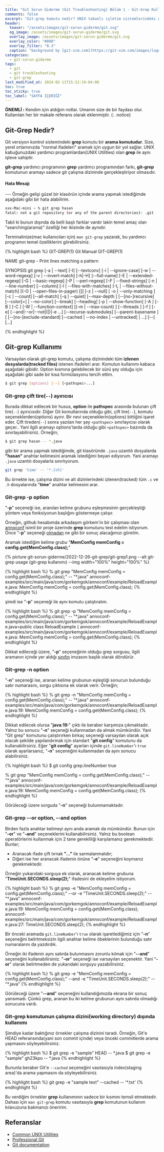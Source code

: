 ```yaml
---
title: "Git Sorun Giderme (Git Troubleshooting) Bölüm 1 - Git-Grep Kullanımı"
comments: false
excerpt: "Git-grep komutu nedir? UNIX tabanlı işletim sistemlerindeki grep yardımcı programından ne farkı vardır?"
header:
  teaser: "/assets/images/git-sorun-giderme/git.svg"
  og_image: /assets/images/git-sorun-giderme/git.svg
  overlay_image: /assets/images/git-sorun-giderme/git.svg
  overlay_color: "#000"
  overlay_filter: "0.3"
  caption: "background by [git-scm.com](https://git-scm.com/images/logos/downloads/Git-Logo-2Color.svg)"
categories:
  - git-sorun-giderme
tags:
  - git
  - git troubleshooting
  - git-grep
last_modified_at: 2024-02-11T15:12:19-04:00
toc: true
toc_sticky: true
toc_label: "SAYFA İÇERİĞİ"
---
```


**ÖNEMLİ :** Kendim için aldığım notlar. Umarım size de bir faydası olur. Kullanılan her bir makale referans olarak eklenmiştir.
{: .notice}

## Git-Grep Nedir?

Git versiyon kontrol sistemindeki **grep** komutu bir **arama komutudur**. Size, yerel ortamınızda "normal ifadeleri" aramak için uygun bir yol sağlar. UNIX kabuğunuzdaki yardımcı programlardan(UNIX Utilities) olan **grep** ile aynı işleve sahiptir.

**git-grep** yardımcı programının **grep** yardımcı programından farkı, **git-grep** komutunun aramayı sadece git çalışma dizininde gerçekleştiriyor olmasıdır.

<div class="notice--danger" markdown="1">
<h4 class="no_toc"><i class="fas fa-lightbulb"></i> Hata Mesajı</h4>
---
Örneğin gelişi güzel bir klasörün içinde arama yapmak istediğimde aşağıdaki gibi bir hata alabilirim.

```bash
xxx-Mac-mini ~ % git grep hasan
fatal: not a git repository (or any of the parent directories): .git
```
</div>

Tabii ki bunun dışında da belli başlı farklar vardır lakin temel amaç olan "searching(arama)" özelliği her ikisinde de aynıdır.

Terminalinize(mac kullanıcıları için) ``man git-grep`` yazarak, bu yardımcı programın temel özelliklerini görebilirsiniz.

{% highlight bash %}
GIT-GREP(1)                                                                            Git Manual                                                                           GIT-GREP(1)

NAME
       git-grep - Print lines matching a pattern

SYNOPSIS
       git grep [-a | --text] [-I] [--textconv] [-i | --ignore-case] [-w | --word-regexp]
                  [-v | --invert-match] [-h|-H] [--full-name]
                  [-E | --extended-regexp] [-G | --basic-regexp]
                  [-P | --perl-regexp]
                  [-F | --fixed-strings] [-n | --line-number] [--column]
                  [-l | --files-with-matches] [-L | --files-without-match]
                  [(-O | --open-files-in-pager) [<pager>]]
                  [-z | --null]
                  [ -o | --only-matching ] [-c | --count] [--all-match] [-q | --quiet]
                  [--max-depth <depth>] [--[no-]recursive]
                  [--color[=<when>] | --no-color]
                  [--break] [--heading] [-p | --show-function]
                  [-A <post-context>] [-B <pre-context>] [-C <context>]
                  [-W | --function-context]
                  [(-m | --max-count) <num>]
                  [--threads <num>]
                  [-f <file>] [-e] <pattern>
                  [--and|--or|--not|(|)|-e <pattern>...]
                  [--recurse-submodules] [--parent-basename <basename>]
                  [ [--[no-]exclude-standard] [--cached | --no-index | --untracked] | <tree>...]
                  [--] [<pathspec>...]

{% endhighlight %}

## Git-grep Kullanımı

Varsayılan olarak git-grep komutu, çalışma dizinindeki tüm **izlenen dosyalarda(tracked files)** istenen ifadeleri arar. Komutun kullanımı kabaca aşağıdaki gibidir. Option kısmına gelebilecek bir sürü şey olduğu için aşağıdaki gibi sade bir kısa formülasyonu tercih ettim.

```bash
$ git grep [options] [--] [<pathspec>...]
```
### Git-grep çift tire(``--``) ayırıcısı

Burada dikkat edilecek bir husus, **option** ile **pathspec** arasında bulunan çift tire(``--``) ayırıcısıdır. Diğer Git komutlarında olduğu gibi, çift tire(``--``), komutu seçeneklerden(options) ayırır. Bir nevi seçeneklerin(options) bittiğini işaret eder. Çift tireden(``--``) sonra yazılan her şey ``<pathspec>`` sınırlayıcısı olarak geçer.. Yani ilgili aramayı options'larda olduğu gibi ``<pathspec>`` bazında da sınırlayabilirsiniz. Örneğin;

```bash
$ git grep hasan -- *.java
```

gibi bir arama yapmak istediğimde, git klasöründe ``.java`` uzantılı dosyalarda **"hasan"** anahtar kelimesini aramak istediğimi beyan ediyorum. Yani aramayı ``.java`` uzantılı dosyalarla sınırlıyorum.

```bash
git grep 'time' -- '*.[ch]'
```

Bu örnekte ise, çalışma dizini ve alt dizinlerindeki izlenen(tracked) tüm ``.c`` ve ``.h`` dosyalarında "**time**" anahtar kelimesini arar.

### Git-grep -p option

"**-p**" seçeneği ise, aranılan kelime grubunu eşleşmesinin gerçekleştiği yöntem veya fonksiyonun başlığını göstermeye çalışır.

Örneğin, github hesabımda arkadaşım görkem'in bir çalışması olan [annoconf](https://github.com/cortix/annoconf/blob/master/annoconf-examples/src/main/java/com/gorkemgok/annoconf/example/GuiceInjectConfigExample.java) isimli bir proje üzerinde **grep** komutunu test edelim istiyorum. Önce "**-p**" seçeneği <u>olmadan</u> ne gibi bir sonuç alacağımızı görelim.

Aramak istediğim kelime grubu "**MemConfig memConfig = config.get(MemConfig.class);**"

{% picture git-sorun-giderme/2022-12-26-git-grep/git-grep1.png --alt git-grep usage (git-grep kullanımı) --img width="100%" height="100%" %}

{% highlight bash %}
% git grep "MemConfig memConfig = config.get(MemConfig.class);" -- "*.java"
annoconf-examples/src/main/java/com/gorkemgok/annoconf/example/ReloadExample.java:        MemConfig memConfig = config.get(MemConfig.class);
{% endhighlight %}

şimdi ise "**-p**" seçeneği ile aynı komutu çalıştıralım.

{% highlight bash %}
% git grep -p "MemConfig memConfig = config.get(MemConfig.class);" -- "*.java"
annoconf-examples/src/main/java/com/gorkemgok/annoconf/example/ReloadExample.java=public class ReloadExample {
annoconf-examples/src/main/java/com/gorkemgok/annoconf/example/ReloadExample.java:        MemConfig memConfig = config.get(MemConfig.class);
{% endhighlight %}

Dikkat edileceği üzere, "**-p**" seçeneğinin olduğu grep sorgusu, ilgili aramanın içinde yer aldığı [sınıfın](https://github.com/cortix/annoconf/blob/master/annoconf-examples/src/main/java/com/gorkemgok/annoconf/example/GuiceInjectConfigExample.java) imzasını başlık olarak döndürür.

### Git-grep -n option

"**-n**" seçeneği ise, aranan kelime grubunun eşleştiği sonucun bulunduğu satır numarasını, sorgu çıktısına ek olarak verir. Örneğin;

{% highlight bash %}
% git grep -n "MemConfig memConfig = config.get(MemConfig.class);" -- "*.java"
annoconf-examples/src/main/java/com/gorkemgok/annoconf/example/ReloadExample.java:19:        MemConfig memConfig = config.get(MemConfig.class);
{% endhighlight %}

Dikkat edilecek olursa "**java:19:**" çıktı ile beraber karşımıza çıkmaktadır. Yalnız bu sonucu "**-n**" seçeneği kullanmadan da almak mümkündür. Yani "Git grep" komutunu çalıştırırken birkaç seçeneği varsayılan olarak açık olacak şekilde yapılandırmak için standart "**git config**" komutunu da kullanabilirsiniz. Eğer "**git config**" ayarları içinde ``git.lineNumber``'ı ``true`` olarak ayarlarsanız, "**-n**" seçeneğini kullanmadan da aynı sonucu alabilirsiniz.
<!-- You can also use the standard "git config" command to configure several options to be on by default when running the "git grep" command. -->

{% highlight bash %}
$ git config grep.lineNumber true

% git grep "MemConfig memConfig = config.get(MemConfig.class);" -- "*.java"
annoconf-examples/src/main/java/com/gorkemgok/annoconf/example/ReloadExample.java:19:        MemConfig memConfig = config.get(MemConfig.class);
{% endhighlight %}

Görüleceği üzere sorguda "**-n**" seçeneği bulunmamaktadır.

### Git-grep --or option, --and option

Birden fazla anahtar kelimeyi aynı anda aramak da mümkündür. Bunun için "**-or**" ve "**-and**" seçeneklerini kullanabilirsiniz. Yalnız bu boolean operatörlerini kullanmak için 2 tane gerekliliği karşılamanız gerekmektedir. Bunlar;

* Aranacak ifade çift tırnak **"..."** ile sarmalanmalıdır;
* Diğeri ise her aranacak ifadenin önüne "**-e**" seçeneğini koymanız gerekmektedir.

Örneğin yukarıdaki sorguya ek olarak, aranacak kelime grubuna "**TimeUnit.SECONDS.sleep(2);**" ifadesini de ekleyelim istiyorum.

{% highlight bash %}
% git grep -e "MemConfig memConfig = config.get(MemConfig.class);" --or -e "TimeUnit.SECONDS.sleep(2);" -- "*.java"
annoconf-examples/src/main/java/com/gorkemgok/annoconf/example/ReloadExample.java:19:        MemConfig memConfig = config.get(MemConfig.class);
annoconf-examples/src/main/java/com/gorkemgok/annoconf/example/ReloadExample.java:27:            TimeUnit.SECONDS.sleep(2);
{% endhighlight %}

Bir önceki aramada ``git.lineNumber``'ı ``true`` olarak işaretlediğimiz için "**-n**" seçeneğini belirtmeksizin ilgili anahtar kelime öbeklerinin bulunduğu satır numaralarını da yazdırdık.

Örneğin iki ifadenin aynı satırda bulunmasını zorunlu kılmak için "**--and**" seçeneğini kullanabilirsiniz. "**-or**" seçeneği ise varsayılan seçenektir. Yani "**-or**" olarak belirtmeden de yukarıdaki sorguyu yazabilirsiniz.

{% highlight bash %}
% git grep -e "MemConfig memConfig = config.get(MemConfig.class);" --and -e "TimeUnit.SECONDS.sleep(2);" -- "*.java"
{% endhighlight %}

Görüleceği üzere "**--and**" seçeneğini kullandığımızda ekrana bir sonuç yansımadı. Çünkü grep, aranan bu iki kelime grubunun aynı satırda olmadığı sonucuna vardı.

### Git-grep komutunun çalışma dizini(working directory) dışında kullanımı

Şimdiye kadar baktığınız örnekler çalışma dizinini taradı. Örneğin, Git'e HEAD referansında(yani son commit içinde) veya önceki commitlerde arama yapmasını söyleyebilirsiniz.

{% highlight bash %}
$ git grep -e "sample" HEAD  -- *.java
$ git grep -e "sample" gh23kpo  -- *.java
{% endhighlight %}

Bununla beraber Git'e ``--cached`` seçeneğini vasıtasıyla index(staging area)'da arama yapmasını da söyleyebilirsiniz.

{% highlight bash %}
git grep -e "sample text" --cached -- '*.txt'
{% endhighlight %}


Bu verdiğim örnekler **grep** kullanımının sadece bir kısmını temsil etmektedir. Dahası için ``man git-grep`` komutu vasıtasıyla **grep** komutunun kullanım kılavuzuna bakmanızı öneririm.


## Referanslar

* [Common UNIX Utilities](http://parallel.vub.ac.be/documentation/linux/unixdoc_download/Utilities.html)
* [Professional Git](https://www.amazon.com/Professional-Git-Brent-Laster/dp/111928497X)
* [Git documentation](https://git-scm.com/doc)
